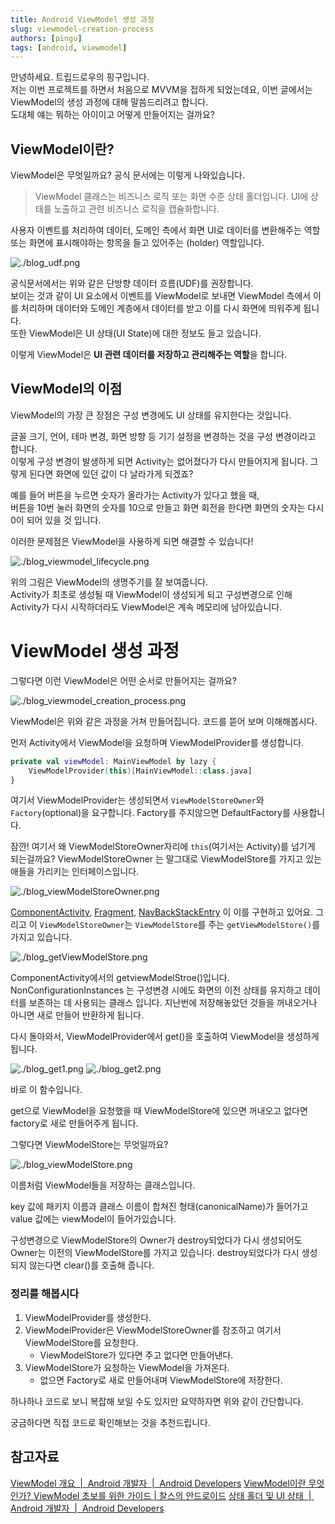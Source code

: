 ```yaml
---
title: Android ViewModel 생성 과정
slug: viewmodel-creation-process
authors: [pingu]
tags: [android, viewmodel]
---
```


안녕하세요. 트립드로우의 핑구입니다.  
저는 이번 프로젝트를 하면서 처음으로 MVVM을 접하게 되었는데요, 이번 글에서는 ViewModel의 생성 과정에 대해 말씀드리려고 합니다.  
도대체 얘는 뭐하는 아이이고 어떻게 만들어지는 걸까요?


## ViewModel이란?

ViewModel은 무엇일까요? 공식 문서에는 이렇게 나와있습니다. 
> ViewModel 클래스는 비즈니스 로직 또는 화면 수준 상태 홀더입니다. UI에 상태를 노출하고 관련 비즈니스 로직을 캡슐화합니다.

사용자 이벤트를 처리하여 데이터, 도메인 측에서 화면 UI로 데이터를 변환해주는 역할 또는 화면에 표시해야하는 항목을 들고 있어주는 (holder) 역할입니다.

![./blog_udf.png](./blog_udf.png)

공식문서에서는 위와 같은 단방향 데이터 흐름(UDF)를 권장합니다.  
보이는 것과 같이 UI 요소에서 이벤트를 ViewModel로 보내면 ViewModel 측에서 이를 처리하며 데이터와 도메인 계층에서 데이터를 받고 이를 다시 화면에 띄워주게 됩니다.  
또한 ViewModel은 UI 상태(UI State)에 대한 정보도 들고 있습니다.

이렇게 ViewModel은 **UI 관련 데이터를 저장하고 관리해주는 역할**을 합니다.


## ViewModel의 이점

ViewModel의 가장 큰 장점은 구성 변경에도 UI 상태를 유지한다는 것입니다.

글꼴 크기, 언어, 테마 변경, 화면 방향 등 기기 설정을 변경하는 것을 구성 변경이라고 합니다.  
이렇게 구성 변경이 발생하게 되면 Activity는 없어졌다가 다시 만들어지게 됩니다.
그렇게 된다면 화면에 있던 값이 다 날라가게 되겠죠? 

예를 들어 버튼을 누르면 숫자가 올라가는 Activity가 있다고 했을 때,  
버튼을 10번 눌러 화면의 숫자를 10으로 만들고 화면 회전을 한다면 화면의 숫자는 다시 0이 되어 있을 것 입니다.

이러한 문제점은 ViewModel을 사용하게 되면 해결할 수 있습니다!

![./blog_viewmodel_lifecycle.png](./blog_viewmodel_lifecycle.png)

위의 그림은 ViewModel의 생명주기를 잘 보여줍니다.  
Activity가 최초로 생성될 때 ViewModel이 생성되게 되고 구성변경으로 인해 Activity가 다시 시작하더라도 ViewModel은 계속 메모리에 남아있습니다.


# ViewModel 생성 과정

그렇다면 이런 ViewModel은 어떤 순서로 만들어지는 걸까요?

![./blog_viewmodel_creation_process.png](./blog_viewmodel_creation_process.png)

ViewModel은 위와 같은 과정을 거쳐 만들어집니다. 코드를 뜯어 보며 이해해봅시다.

먼저 Activity에서 ViewModel을 요청하며 ViewModelProvider를 생성합니다.

```kotlin
private val viewModel: MainViewModel by lazy {
	ViewModelProvider(this)[MainViewModel::class.java]
}
```

여기서 ViewModelProvider는 생성되면서 `ViewModelStoreOwner`와 `Factory`(optional)을 요구합니다. Factory를 주지않으면 DefaultFactory를 사용합니다.

잠깐! 여기서 왜 ViewModelStoreOwner자리에 `this`(여기서는 Activity)를 넘기게 되는걸까요? ViewModelStoreOwner 는 말그대로 ViewModelStore를 가지고 있는 애들을 가리키는 인터페이스입니다.

![./blog_viewModelStoreOwner.png](./blog_viewModelStoreOwner.png)

[ComponentActivity](https://developer.android.com/reference/androidx/activity/ComponentActivity), [Fragment](https://developer.android.com/reference/androidx/fragment/app/Fragment), [NavBackStackEntry](https://developer.android.com/reference/androidx/navigation/NavBackStackEntry) 이 이를 구현하고 있어요. 그리고 이 `ViewModelStoreOwner`는 `ViewModelStore`를 주는 `getViewModelStore()`를 가지고 있습니다.


![./blog_getViewModelStore.png](./blog_getViewModelStore.png)

ComponentActivity에서의 getviewModelStroe()입니다.
NonConfigurationInstances 는 구성변경 시에도 화면의 이전 상태를 유지하고 데이터를 보존하는 데 사용되는 클래스 입니다.
지난번에 저장해놓았던 것들을 꺼내오거나 아니면 새로 만들어 반환하게 됩니다.


다시 돌아와서, ViewModelProvider에서 get()을 호출하여 ViewModel을 생성하게 됩니다.

![./blog_get1.png](./blog_get1.png)
![./blog_get2.png](./blog_get2.png)

바로 이 함수입니다.

get으로 ViewModel을 요청했을 때 ViewModelStore에 있으면 꺼내오고 없다면 factory로 새로 만들어주게 됩니다. 

그렇다면 ViewModelStore는 무엇일까요?

![./blog_viewModelStore.png](./blog_viewModelStore.png)

이름처럼 ViewModel들을 저장하는 클래스입니다. 

key 값에 패키지 이름과 클래스 이름이 합쳐진 형태(canonicalName)가 들어가고 value 값에는 viewModel이 들어가있습니다.

구성변경으로 ViewModelStore의 Owner가 destroy되었다가 다시 생성되어도 Owner는 이전의 ViewModelStore를 가지고 있습니다. destroy되었다가 다시 생성되지 않는다면 clear()를 호출해 줍니다.

### 정리를 해봅시다

1. ViewModelProvider를 생성한다.
2. ViewModelProvider은 ViewModelStoreOwner를 참조하고 여기서 ViewModelStore를 요청한다.
    - ViewModelStore가 있다면 주고 없다면 만들어낸다.
3. ViewModelStore가 요청하는 ViewModel을 가져온다.
    - 없으면 Factory로 새로 만들어내며 ViewModelStore에 저장한다.


하나하나 코드로 보니 복잡해 보일 수도 있지만 요약하자면 위와 같이 간단합니다.

궁금하다면 직접 코드로 확인해보는 것을 추천드립니다.


## 참고자료
[ViewModel 개요  |  Android 개발자  |  Android Developers](https://developer.android.com/topic/libraries/architecture/viewmodel?hl=ko)
[ViewModel이란 무엇인가? ViewModel 초보를 위한 가이드 | 찰스의 안드로이드](https://www.charlezz.com/?p=44167)
[상태 홀더 및 UI 상태  |  Android 개발자  |  Android Developers](https://developer.android.com/topic/architecture/ui-layer/stateholders?hl=ko)